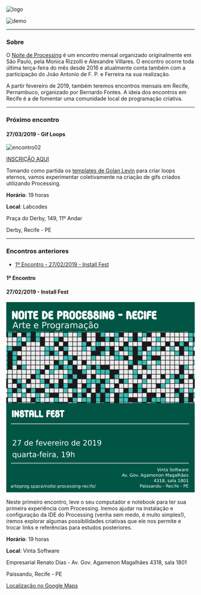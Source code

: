 ![logo](https://garoa.net.br/w/images/Logondp.png)

![demo](https://berinhard.github.io/sketches/s_054/cover.png)

<hr>

### Sobre

O [Noite de Processing](https://garoa.net.br/wiki/Noite_de_Processing) é um encontro mensal organizado originalmente em São Paulo, pela Monica Rizzolli e Alexandre Villares. O encontro ocorre toda última terça-feira do mês desde 2016 e atualmente conta também com a participação do João Antonio de F. P. e Ferreira na sua realização.

A partir fevereiro de 2019, também teremos encontros mensais em Recife, Pernambuco, organizado por Bernardo Fontes. A ideia dos encontros em Recife é a de fomentar uma comunidade local de programação criativa.

<hr>



### Próximo encontro

#### 27/03/2019 - Gif Loops

![encontro02](https://raw.githubusercontent.com/arteprog/noite-processing-recife/master/convites/2019_03_27.png)

[INSCRIÇÂO AQUI](xxxx)

Tomando como partida os [templates de Golan Levin](https://github.com/golanlevin/LoopTemplates) para criar loops eternos, vamos experimentar coletivamente na criação de gifs criados utilizando Processing.

**Horário**: 19 horas

**Local**: Labcodes

Praça do Derby, 149, 11º Andar

Derby, Recife - PE

<hr>

### Encontros anteriores

- [1º Encontro - 27/02/2019 - Install Fest](#1º-encontro)

#### 1º Encontro
#### 27/02/2019 - Install Fest

![encontro01](https://raw.githubusercontent.com/arteprog/noite-processing-recife/master/convites/2019_02_27.png)

Neste primeiro encontro, leve o seu computador e notebook para ter sua primeira experiência com Processing. Iremos ajudar na instalação e configuração da IDE do Processing (venha sem medo, é muito simples!), iremos explorar algumas possibilidades criativas que ele nos permite e trocar links e referências para estudos posteriores.

**Horário**: 19 horas

**Local**: Vinta Software

Empresarial Renato Dias - Av. Gov. Agamenon Magalhães 4318, sala 1801

Paissandu, Recife - PE

[Localização no Google Maps](https://goo.gl/maps/jYRmKJoMjWm)
